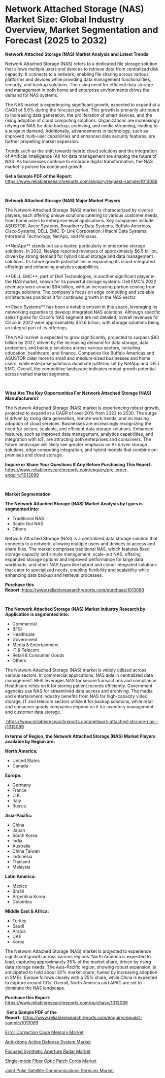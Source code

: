 <p><h1>Network Attached Storage (NAS) Market Size: Global Industry Overview, Market Segmentation and Forecast (2025 to 2032)</h1></p><p><strong>Network Attached Storage (NAS) Market Analysis and Latest Trends</strong></p>
<p><p>Network Attached Storage (NAS) refers to a dedicated file storage solution that allows multiple users and devices to retrieve data from centralized disk capacity. It connects to a network, enabling file sharing across various platforms and devices while providing data management functionalities, security, and backup solutions. The rising need for efficient data storage and management in both home and enterprise environments drives the demand for NAS systems.</p><p>The NAS market is experiencing significant growth, expected to expand at a CAGR of 5.6% during the forecast period. This growth is primarily attributed to increasing data generation, the proliferation of smart devices, and the rising adoption of cloud computing solutions. Organizations are increasingly relying on NAS for data backup, archiving, and media streaming, leading to a surge in demand. Additionally, advancements in technology, such as improved multi-user capabilities and enhanced data security features, are further propelling market expansion. </p><p>Trends such as the shift towards hybrid cloud solutions and the integration of Artificial Intelligence (AI) for data management are shaping the future of NAS. As businesses continue to embrace digital transformation, the NAS market is poised for continued growth.</p></p>
<p><strong>Get a Sample PDF of the Report:&nbsp;</strong> <a href="https://www.reliableresearchreports.com/enquiry/request-sample/1013089?utm_campaign=41&utm_medium=2&utm_source=Github&utm_content=ia&utm_term=08042025&utm_id=network-attached-storage-nas">https://www.reliableresearchreports.com/enquiry/request-sample/1013089</a></p>
<p>&nbsp;</p>
<p><strong>Network Attached Storage (NAS) Major Market Players</strong></p>
<p><p>The Network Attached Storage (NAS) market is characterized by diverse players, each offering unique solutions catering to various customer needs, from home users to enterprise-level applications. Key companies include ASUSTOR, Avere Systems, Broadberry Data Systems, Buffalo Americas, Cisco Systems, DELL EMC, D-Link Corporation, Hitachi Data Systems, Infortrend Technology, NetApp, and Panasas.</p><p>**NetApp** stands out as a leader, particularly in enterprise storage solutions. In 2022, NetApp reported revenues of approximately $6.5 billion, driven by strong demand for hybrid cloud storage and data management solutions. Its future growth potential lies in expanding its cloud-integrated offerings and enhancing analytics capabilities.</p><p>**DELL EMC**, part of Dell Technologies, is another significant player in the NAS market, known for its powerful storage systems. Dell EMC's 2022 revenues were around $94 billion, with an increasing portion coming from storage solutions. The company's focus on edge computing and scalable architectures positions it for continued growth in the NAS sector.</p><p>**Cisco Systems** has been a notable entrant in this space, leveraging its networking expertise to develop integrated NAS solutions. Although specific sales figures for Cisco's NAS segment are not detailed, overall revenues for Cisco in 2022 were approximately $51.6 billion, with storage solutions being an integral part of its offerings.</p><p>The NAS market is expected to grow significantly, projected to surpass $90 billion by 2027, driven by the increasing demand for data storage, data protection, and backup solutions across various sectors, including education, healthcare, and finance. Companies like Buffalo Americas and ASUSTOR cater more to small and medium-sized businesses and home users, while enterprise solutions dominate patterns set by NetApp and DELL EMC. Overall, the competitive landscape indicates robust growth potential across varied market segments.</p></p>
<p>&nbsp;</p>
<p><strong>What Are The Key Opportunities For Network Attached Storage (NAS) Manufacturers?</strong></p>
<p><p>The Network Attached Storage (NAS) market is experiencing robust growth, projected to expand at a CAGR of over 20% from 2023 to 2030. The surge is driven by rising data generation, remote work trends, and increasing adoption of cloud services. Businesses are increasingly recognizing the need for secure, scalable, and efficient data storage solutions. Enhanced features, such as improved data management, analytics capabilities, and integration with IoT, are attracting both enterprises and consumers. The future landscape will likely see greater emphasis on AI-driven storage solutions, edge computing integration, and hybrid models that combine on-premises and cloud storage.</p></p>
<p><strong>Inquire or Share Your Questions If Any Before Purchasing This Report:</strong> <a href="https://www.reliableresearchreports.com/enquiry/pre-order-enquiry/1013089?utm_campaign=41&utm_medium=2&utm_source=Github&utm_content=ia&utm_term=08042025&utm_id=network-attached-storage-nas">https://www.reliableresearchreports.com/enquiry/pre-order-enquiry/1013089</a></p>
<p>&nbsp;</p>
<p><strong>Market Segmentation</strong></p>
<p><strong>The Network Attached Storage (NAS) Market Analysis by types is segmented into:</strong></p>
<p><ul><li>Traditional NAS</li><li>Scale-Out NAS</li><li>Others</li></ul></p>
<p><p>Network Attached Storage (NAS) is a centralized data storage solution that connects to a network, allowing multiple users and devices to access and share files. The market comprises traditional NAS, which features fixed storage capacity and simple management; scale-out NAS, offering expanded storage options and improved performance for large data workloads; and other NAS types like hybrid and cloud-integrated solutions that cater to specialized needs, enabling flexibility and scalability while enhancing data backup and retrieval processes.</p></p>
<p><strong>Purchase this Report:&nbsp;</strong><a href="https://www.reliableresearchreports.com/purchase/1013089?utm_campaign=41&utm_medium=2&utm_source=Github&utm_content=ia&utm_term=08042025&utm_id=network-attached-storage-nas">https://www.reliableresearchreports.com/purchase/1013089</a></p>
<p>&nbsp;</p>
<p><strong>The Network Attached Storage (NAS) Market Industry Research by Application is segmented into:</strong></p>
<p><ul><li>Commercial</li><li>BFSI</li><li>Healthcare</li><li>Government</li><li>Media & Entertainment</li><li>IT & Telecom</li><li>Retail & Consumer Goods</li><li>Others</li></ul></p>
<p><p>The Network Attached Storage (NAS) market is widely utilized across various sectors. In commercial applications, NAS aids in centralized data management. BFSI leverages NAS for secure transactions and compliance. Healthcare relies on it for storing patient records efficiently. Government agencies use NAS for streamlined data access and archiving. The media and entertainment industry benefits from NAS for high-capacity video storage. IT and telecom sectors utilize it for backup solutions, while retail and consumer goods companies depend on it for inventory management and customer data storage.</p></p>
<p><a href="https://www.reliableresearchreports.com/network-attached-storage-nas--r1013089?utm_campaign=41&utm_medium=2&utm_source=Github&utm_content=ia&utm_term=08042025&utm_id=network-attached-storage-nas">&nbsp;https://www.reliableresearchreports.com/network-attached-storage-nas--r1013089</a></p>
<p><strong>In terms of Region, the Network Attached Storage (NAS) Market Players available by Region are:</strong></p>
<p>
    <p> <strong> North America: </strong>
        <ul>
            <li>United States</li>
            <li>Canada</li>
        </ul>
        </p> 
    <p> <strong> Europe: </strong>
        <ul>
            <li>Germany</li>
            <li>France</li>
            <li>U.K.</li>
            <li>Italy</li>
            <li>Russia</li>
        </ul>
        </p> 
    <p> <strong> Asia-Pacific: </strong>
        <ul>
            <li>China</li>
            <li>Japan</li>
            <li>South Korea</li>
            <li>India</li>
            <li>Australia</li>
            <li>China Taiwan</li>
            <li>Indonesia</li>
            <li>Thailand</li>
            <li>Malaysia</li>
        </ul>
        </p> 
    <p> <strong> Latin America: </strong>
        <ul>
            <li>Mexico</li>
            <li>Brazil</li>
            <li>Argentina Korea</li>
            <li>Colombia</li>
        </ul>
        </p> 
    <p> <strong> Middle East & Africa: </strong>
        <ul>
            <li>Turkey</li>
            <li>Saudi</li>
            <li>Arabia</li>
            <li>UAE</li>
            <li>Korea</li>
        </ul>
    </p>
    </p>
<p><p>The Network Attached Storage (NAS) market is projected to experience significant growth across various regions. North America is expected to lead, capturing approximately 35% of the market share, driven by rising data storage needs. The Asia-Pacific region, showing robust expansion, is anticipated to hold about 30% market share, fueled by increasing adoption in SMEs. Europe follows closely with a 25% share, while China is expected to capture around 10%. Overall, North America and APAC are set to dominate the NAS landscape.</p></p>
<p><strong>Purchase this Report: </strong><a href="https://www.reliableresearchreports.com/purchase/1013089?utm_campaign=41&utm_medium=2&utm_source=Github&utm_content=ia&utm_term=08042025&utm_id=network-attached-storage-nas">https://www.reliableresearchreports.com/purchase/1013089</a></p>
<p>&nbsp;<strong>Get a Sample PDF of the Report:&nbsp;&nbsp;</strong><a href="https://www.reliableresearchreports.com/enquiry/request-sample/1013089?utm_campaign=41&utm_medium=2&utm_source=Github&utm_content=ia&utm_term=08042025&utm_id=network-attached-storage-nas">https://www.reliableresearchreports.com/enquiry/request-sample/1013089</a></p>
<p><strong></strong></p>
<p><p><a href="https://github.com/iperitvik8/Market-Research-Report-List-1/blob/main/error-correction-code-memory-market.md?utm_campaign=41&utm_medium=2&utm_source=Github&utm_content=ia&utm_term=08042025&utm_id=network-attached-storage-nas">Error Correction Code Memory Market</a></p><p><a href="https://github.com/kadutjoelly83/Market-Research-Report-List-1/blob/main/anti-drone-active-defense-system-market.md?utm_campaign=41&utm_medium=2&utm_source=Github&utm_content=ia&utm_term=08042025&utm_id=network-attached-storage-nas">Anti-drone Active Defense System Market</a></p><p><a href="https://github.com/snaikraso/Market-Research-Report-List-1/blob/main/focused-synthetic-aperture-radar-market.md?utm_campaign=41&utm_medium=2&utm_source=Github&utm_content=ia&utm_term=08042025&utm_id=network-attached-storage-nas">Focused Synthetic Aperture Radar Market</a></p><p><a href="https://github.com/ilanarohalgh/Market-Research-Report-List-1/blob/main/single-mode-fiber-optic-patch-cords-market.md?utm_campaign=41&utm_medium=2&utm_source=Github&utm_content=ia&utm_term=08042025&utm_id=network-attached-storage-nas">Single-mode Fiber Optic Patch Cords Market</a></p><p><a href="https://github.com/frodanlert/Market-Research-Report-List-1/blob/main/joint-polar-satellite-communications-services-market.md?utm_campaign=41&utm_medium=2&utm_source=Github&utm_content=ia&utm_term=08042025&utm_id=network-attached-storage-nas">Joint Polar Satellite Communications Services Market</a></p></p>